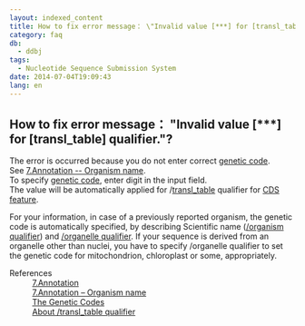 ```yaml
---
layout: indexed_content
title: How to fix error message： \"Invalid value [***] for [transl_table] qualifier.\"?
category: faq
db:
  - ddbj
tags: 
  - Nucleotide Sequence Submission System
date: 2014-07-04T19:09:43
lang: en
---
```


## How to fix error message： \"Invalid value [***] for [transl_table] qualifier.\"?

<p>The error is occurred because you do not enter correct <a href=\"/ddbj/geneticcode-e.html\">genetic code</a>. <br>See <a href=\"/ddbj/websub-help-e.html#flow-7-4\">7.Annotation -- Organism name</a>. <br>To specify <a href=\"/ddbj/geneticcode-e.html\">genetic code</a>, enter digit in the input field. <br>The value will be automatically applied for /<a href=\"/ddbj/qualifiers-e.html#transl_table\">transl_table</a> qualifier for <a href=\"/ddbj/cds-e.html\">CDS feature</a>. </p><p>For your information, in case of a previously reported organism, the genetic code is automatically specified, by describing Scientific name (<a href=\"/ddbj/organism-e.html\">/organism qualifier</a>) and <a href=\"/ddbj/qualifiers-e.html#organelle\">/organelle qualifier</a>. If your sequence is derived from an organelle other than nuclei, you have to specify /organelle qualifier to set the genetic code for mitochondrion, chloroplast or some, appropriately. </p><dl><dt>References</dt><dd><a href=\"/ddbj/websub-help-e.html#flow-7\">7.Annotation</a></dd><dd><a href=\"/ddbj/websub-help-e.html#flow-7-4\">7.Annotation – Organism name</a></dd><dd><a href=\"/ddbj/geneticcode-e.html\">The Genetic Codes</a></dd><dd><a href=\"/ddbj/qualifiers-e.html#transl_table\">About /transl_table qualifier</a></dd></dl>